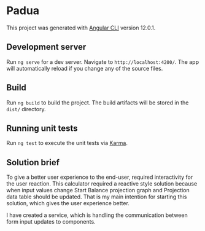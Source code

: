 # Padua

This project was generated with [Angular CLI](https://github.com/angular/angular-cli) version 12.0.1.

## Development server

Run `ng serve` for a dev server. Navigate to `http://localhost:4200/`. The app will automatically reload if you change any of the source files.

## Build

Run `ng build` to build the project. The build artifacts will be stored in the `dist/` directory.

## Running unit tests

Run `ng test` to execute the unit tests via [Karma](https://karma-runner.github.io).

## Solution brief
To give a better user experience to the end-user, required interactivity for the user reaction. This calculator required a reactive style solution because when input values change Start Balance projection graph and Projection data table should be updated. That is my main intention for starting this solution, which gives the user experience better.

I have created a service, which is handling the communication between form input updates to components.
